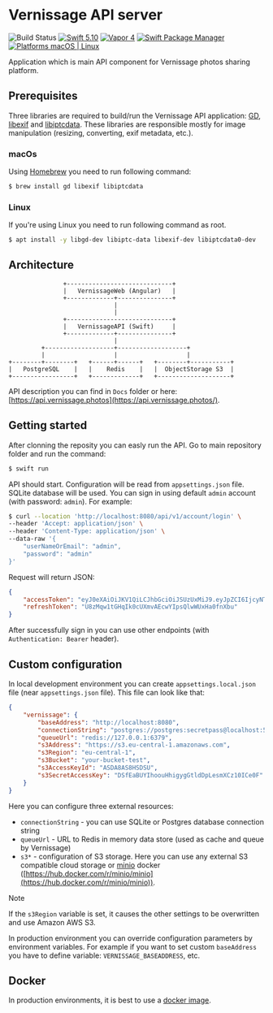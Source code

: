 # Vernissage API server

![Build Status](https://github.com/VernissageApp/VernissageServer/workflows/Build/badge.svg)
[![Swift 5.10](https://img.shields.io/badge/Swift-5.10-orange.svg?style=flat)](ttps://developer.apple.com/swift/)
[![Vapor 4](https://img.shields.io/badge/vapor-4.0-blue.svg?style=flat)](https://vapor.codes)
[![Swift Package Manager](https://img.shields.io/badge/SPM-compatible-4BC51D.svg?style=flat)](https://swift.org/package-manager/)
[![Platforms macOS | Linux](https://img.shields.io/badge/Platforms-macOS%20%7C%20Linux%20-lightgray.svg?style=flat)](https://developer.apple.com/swift/)

Application which is main API component for Vernissage photos sharing platform.

## Prerequisites

Three libraries are required to build/run the Vernissage API application: [GD](https://github.com/libgd/libgd), [libexif](https://github.com/libexif/libexif) and [libiptcdata](https://libiptcdata.sourceforge.net).
These libraries are responsible mostly for image manipulation (resizing, converting, exif metadata, etc.).

### macOs

Using [Homebrew](https://brew.sh) you need to run following command:

```bash
$ brew install gd libexif libiptcdata
```

### Linux

If you're using Linux you need to run following command as root.

```bash
$ apt install -y libgd-dev libiptc-data libexif-dev libiptcdata0-dev
```

## Architecture

```
               +-----------------------------+
               |   VernissageWeb (Angular)   |
               +-------------+---------------+
                             |
                             |
               +-----------------------------+
               |   VernissageAPI (Swift)     |
               +-------------+---------------+
                             |
         +-------------------+-------------------+
         |                   |                   |
+--------+--------+   +------+------+   +--------+-----------+
|   PostgreSQL    |   |    Redis    |   |  ObjectStorage S3  |
+-----------------+   +-------------+   +--------------------+
```

API description you can find in `Docs` folder or here: [https://api.vernissage.photos](https://api.vernissage.photos/).

## Getting started

After clonning the reposity you can easly run the API. Go to main repository folder and run the command:

```bash
$ swift run
```

API should start. Configuration will be read from `appsettings.json` file. SQLite database will be used. You can sign in using default `admin` account (with password: `admin`). For example:

```bash
$ curl --location 'http://localhost:8080/api/v1/account/login' \
--header 'Accept: application/json' \
--header 'Content-Type: application/json' \
--data-raw '{
    "userNameOrEmail": "admin",
    "password": "admin"
}'
```

Request will return JSON:

```json
{
    "accessToken": "eyJ0eXAiOiJKV1QiLCJhbGciOiJSUzUxMiJ9.eyJpZCI6IjcyNTA3Mjk3NzcyNjEyMzYyMjUiLCJhcHBsaWNhdGlvbiI6IlZlcm5pc3NhZ2UgMS4wLjAtYWxwaGExIiwicm9sZXMiOlsiYWRtaW5pc3RyYXRvciJdLCJ1c2VyTmFtZSI6ImFkbWluIiwibmFtZSI6IkFkbWluaXN0cmF0b3IiLCJlbWFpbCI6ImFkbWluQGxvY2FsaG9zdCIsImV4cCI6MTcwNjE2OTE1Mi4zODk5NTMxfQ.Z87v9HvfBM6fn6F8fu06ToPShT9F55G74wL676SLmSdLMzyz3ykfsmS-GDNIqfUatfwdBvSxQgpjUO6IzYAuQKZ925tdN8DwN6kVAEa2mJLlntc66qAkQSiPeXYEl29Cgbg6TuAvxghWVO5PVliMG8mxO7uwSFDN095mNxbee8x8P-ogL176vXBhJ_rWcm1fY7_n-qSn6XN2GbgjiywnOZfvHNNtLvbikcpJeIAzHH-BlXolWsUauuZGZBeFv5TuBr13r5PZfVar0FH9Uwj39w5DV3jxlwRPyejux4LL96dvrEsP4Btx88c3SSLyxm1REfRR_wKoUoXK8iVqfBU6TQ",
    "refreshToken": "U8zMqw1tGHqIk0cUXmvAEcwYIpsQlwWUxHa0fnXbu"
}
```

After successfully sign in you can use other endpoints (with `Authentication: Bearer` header).

## Custom configuration

In local development environment you can create `appsettings.local.json` file (near `appsettings.json` file). This file can look like that:

```json
{
    "vernissage": {
        "baseAddress": "http://localhost:8080",
        "connectionString": "postgres://postgres:secretpass@localhost:5432/postgres",
        "queueUrl": "redis://127.0.0.1:6379",
        "s3Address": "https://s3.eu-central-1.amazonaws.com",
        "s3Region": "eu-central-1",
        "s3Bucket": "your-bucket-test",
        "s3AccessKeyId": "ASDA8AS8HSDSU",
        "s3SecretAccessKey": "DSfEaBUYIhoouHhigygGtldDpLesmXCz10ICe0F"
    }
}
```

Here you can configure three external resources:

 - `connectionString` - you can use SQLite or Postgres database connection string
 - `queueUrl` - URL to Redis in memory data store (used as cache and queue by Vernissage)
 - `s3*` - configuration of S3 storage. Here you can use any external S3 compatible cloud storage or [minio](https://min.io) docker ([https://hub.docker.com/r/minio/minio](https://hub.docker.com/r/minio/minio)).
 
> [!NOTE]
> If the `s3Region` variable is set, it causes the other settings to be overwritten and use Amazon AWS S3.
 
In production environment you can override configuration parameters by environment variables. For example if you want to set custom `baseAddress` you have to define variable: `VERNISSAGE_BASEADDRESS`, etc.

## Docker

In production environments, it is best to use a [docker image](https://hub.docker.com/repository/docker/mczachurski/vernissage-server).
